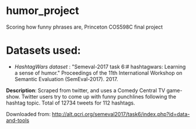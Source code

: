 # humor_project
Scoring how funny phrases are, Princeton COS598C final project


# Datasets used:

- _HashtagWars dataset_ : "Semeval-2017 task 6:# hashtagwars: Learning a sense of humor." Proceedings of the 11th International Workshop on Semantic Evaluation (SemEval-2017). 2017. 

__Description__: Scraped from twitter, and uses a Comedy Central TV game-show. Twitter users try to come up with funny punchlines following the hashtag topic. Total of 12734 tweets for 112 hashtags.

Downloaded from: http://alt.qcri.org/semeval2017/task6/index.php?id=data-and-tools



